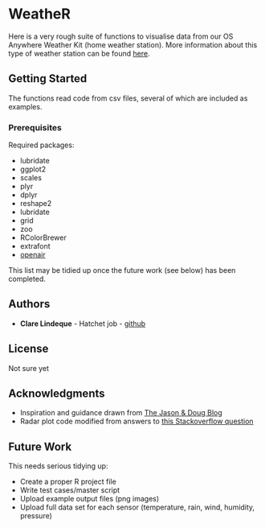 # WeatheR

Here is a very rough suite of functions to visualise data from our OS Anywhere Weather Kit (home weather station). More information about this type of weather station can be found [here](http://store.oregonscientific.com/us/anywhere-weather-kit.html).

## Getting Started

The functions read code from csv files, several of which are included as examples.

### Prerequisites

Required packages:

* lubridate
* ggplot2
* scales
* plyr
* dplyr
* reshape2
* lubridate
* grid
* zoo
* RColorBrewer
* extrafont
* [openair](https://github.com/cran/openair/)

This list may be tidied up once the future work (see below) has been completed.

## Authors

* **Clare Lindeque** - Hatchet job - [github](https://github.com/clarelindeque/)

## License

Not sure yet

## Acknowledgments

* Inspiration and guidance drawn from [The Jason & Doug Blog](http://jason-doug-climate.blogspot.com)
* Radar plot code modified from answers to [this Stackoverflow question](https://stackoverflow.com/questions/9614433/creating-radar-chart-a-k-a-star-plot-spider-plot-using-ggplot2-in-r/10820387)

## Future Work

This needs serious tidying up:

* Create a proper R project file
* Write test cases/master script
* Upload example output files (png images)
* Upload full data set for each sensor (temperature, rain, wind, humidity, pressure)
